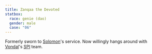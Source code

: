 ```yaml
---
title: Zanqaa the Devoted
statbox:
  race: genie (dao)
  gender: male
  case: "06"
---
```


Formerly sworn to [Solomon](solomon)'s service.
Now willingly hangs around with [Vondal](vondal)'s
[SPI](../orgs/spi) team.
